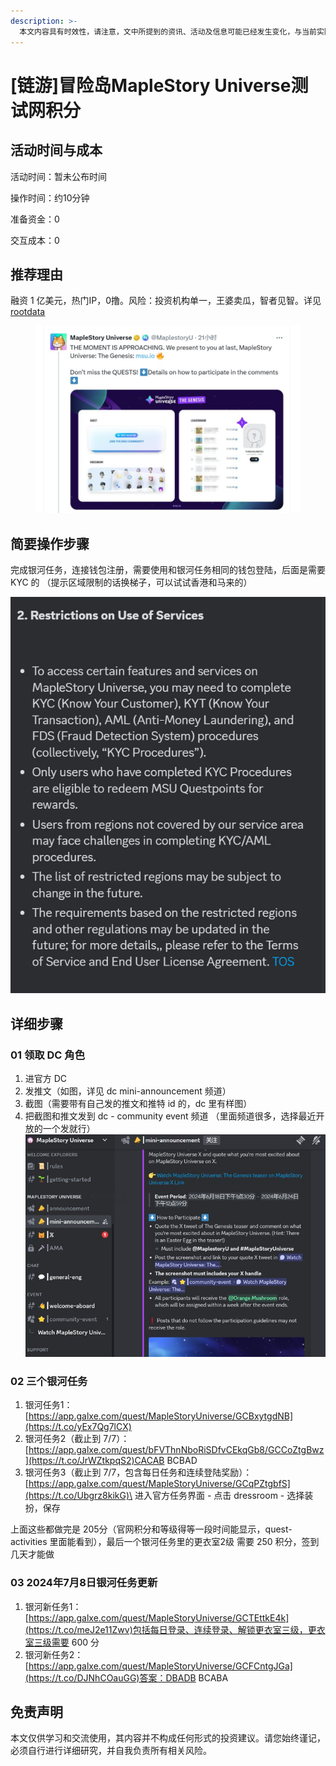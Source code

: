 ```yaml
---
description: >-
  本文内容具有时效性，请注意，文中所提到的资讯、活动及信息可能已经发生变化，与当前实际情况有所不同。我们建议您在做出任何决策之前，始终进行自主研究和验证。发布日期：24.7
---
```


# \[链游]冒险岛MapleStory Universe测试网积分

## 活动时间与成本

活动时间：暂未公布时间

操作时间：约10分钟

准备资金：0

交互成本：0

## 推荐理由

融资 1 亿美元，热门IP，0撸。风险：投资机构单一，王婆卖瓜，智者见智。详见[rootdata](https://www.rootdata.com/zh/Projects/detail/MapleStory%20Universe?k=ODE0OA%3D%3D)

<figure><img src="../.gitbook/assets/image.png" alt=""><figcaption></figcaption></figure>

## 简要操作步骤

完成银河任务，连接钱包注册，需要使用和银河任务相同的钱包登陆，后面是需要 KYC 的 （提示区域限制的话换梯子，可以试试香港和马来的）

![](<../.gitbook/assets/image (2).png>)

## 详细步骤

### 01 领取 DC 角色

1. 进官方 DC
2. 发推文（如图，详见 dc mini-announcement 频道）
3. 截图（需要带有自己发的推文和推特 id 的，dc 里有样图）
4. 把截图和推文发到 dc - community event 频道 （里面频道很多，选择最近开放的一个发就行）![](<../.gitbook/assets/image (3).png>)

### 02 三个银河任务

1. 银河任务1： [https://app.galxe.com/quest/MapleStoryUniverse/GCBxytgdNB](https://t.co/yEx7Qg7lCX)
2. 银河任务2（截止到 7/7）： \
   [https://app.galxe.com/quest/bFVThnNboRiSDfvCEkqGb8/GCCoZtgBwz](https://t.co/JrWZtkpqS2)CACAB BCBAD
3. 银河任务3（截止到 7/7，包含每日任务和连续登陆奖励）： \
   [https://app.galxe.com/quest/MapleStoryUniverse/GCqPZtgbfS](https://t.co/Ubgrz8kikG)\
   进入官方任务界面 - 点击 dressroom - 选择装扮，保存

上面这些都做完是 205分（官网积分和等级得等一段时间能显示，quest-activities 里面能看到），最后一个银河任务里的更衣室2级 需要 250 积分，签到几天才能做

### 03 2024年7月8日银河任务更新

1. 银河新任务1：[https://app.galxe.com/quest/MapleStoryUniverse/GCTEttkE4k](https://t.co/meJ2e11Zwv)包括每日登录、连续登录、解锁更衣室三级，更衣室三级需要 600 分
2. 银河新任务2： [https://app.galxe.com/quest/MapleStoryUniverse/GCFCntgJGa](https://t.co/DJNhCOauGG)答案：DBADB BCABA



## 免责声明

本文仅供学习和交流使用，其内容并不构成任何形式的投资建议。请您始终谨记，必须自行进行详细研究，并自我负责所有相关风险。


